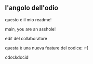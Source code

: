 ## l'angolo dell'odio

questo è il mio readme!

main, you are an asshole!

edit del collaboratore

questa è una nuova feature del codice: :-)

cdockdocid